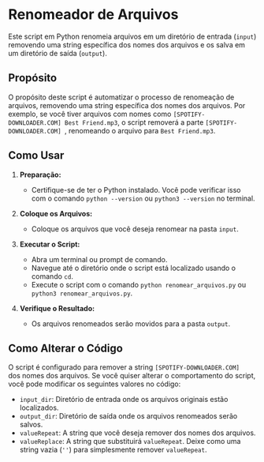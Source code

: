 # Renomeador de Arquivos

Este script em Python renomeia arquivos em um diretório de entrada (`input`) removendo uma string específica dos nomes dos arquivos e os salva em um diretório de saída (`output`).

## Propósito

O propósito deste script é automatizar o processo de renomeação de arquivos, removendo uma string específica dos nomes dos arquivos. Por exemplo, se você tiver arquivos com nomes como `[SPOTIFY-DOWNLOADER.COM] Best Friend.mp3`, o script removerá a parte `[SPOTIFY-DOWNLOADER.COM] `, renomeando o arquivo para `Best Friend.mp3`.

## Como Usar

1. **Preparação:**
    - Certifique-se de ter o Python instalado. Você pode verificar isso com o comando `python --version` ou `python3 --version` no terminal.

2. **Coloque os Arquivos:**
    - Coloque os arquivos que você deseja renomear na pasta `input`.

3. **Executar o Script:**
    - Abra um terminal ou prompt de comando.
    - Navegue até o diretório onde o script está localizado usando o comando `cd`.
    - Execute o script com o comando `python renomear_arquivos.py` ou `python3 renomear_arquivos.py`.

4. **Verifique o Resultado:**
    - Os arquivos renomeados serão movidos para a pasta `output`.

## Como Alterar o Código

O script é configurado para remover a string `[SPOTIFY-DOWNLOADER.COM] ` dos nomes dos arquivos. Se você quiser alterar o comportamento do script, você pode modificar os seguintes valores no código:

- `input_dir`: Diretório de entrada onde os arquivos originais estão localizados.
- `output_dir`: Diretório de saída onde os arquivos renomeados serão salvos.
- `valueRepeat`: A string que você deseja remover dos nomes dos arquivos.
- `valueReplace`: A string que substituirá `valueRepeat`. Deixe como uma string vazia (`''`) para simplesmente remover `valueRepeat`.
